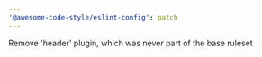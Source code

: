 ```yaml
---
'@awesome-code-style/eslint-config': patch
---
```


Remove 'header' plugin, which was never part of the base ruleset
